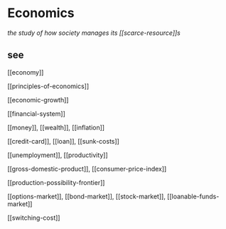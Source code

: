 # Economics

_the study of how society manages its [[scarce-resource]]s_

## see

[[economy]]

[[principles-of-economics]]

[[economic-growth]]

[[financial-system]]

[[money]], [[wealth]], [[inflation]]

[[credit-card]], [[loan]], [[sunk-costs]]

[[unemployment]], [[productivity]]

[[gross-domestic-product]], [[consumer-price-index]]

[[production-possibility-frontier]]

[[options-market]], [[bond-market]], [[stock-market]], [[loanable-funds-market]]

[[switching-cost]]
